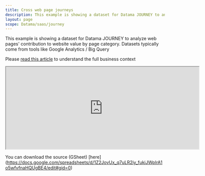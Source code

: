 ```yaml
---
title: Cross web page journeys
description: This example is showing a dataset for Datama JOURNEY to analyze web pages' contribution to website value by page category.
layout: page
scope: Datama/saas/journey
---
```


This example is showing a dataset for Datama JOURNEY to analyze web pages' contribution to website value by page category.
Datasets typically come from tools like Google Analytics / Big Query

Please [read this article](https://Datama.fr/2020/05/12/getting-value-out-of-a-sunburst/) to understand the full business context

<center><iframe src="https://docs.google.com/spreadsheets/d/e/2PACX-1vRGH2q-ug3Pn-QjYmDDPDUR0u2Kzy2YOo_btZBfOgIc5J56FiJA8QbfHtuSFV2NuiOKhBtR5ZrK6mFk/pubhtml?gid=0&amp;single=true&amp;widget=true&amp;headers=false" width="610" height="260"></iframe></center>

You can download the source (GSheet) [here] (https://docs.google.com/spreadsheets/d/1Z2JovUx_q7uLR2iy_fukiJWpIrA1o5wfvfnaHQUgBE4/edit#gid=0)
